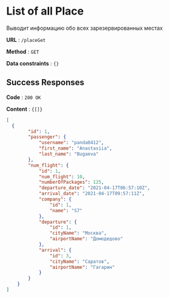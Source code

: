 # List of all Place

Выводит информацию обо всех зарезервированных местах

**URL** : `/placeGet`

**Method** : `GET`

**Data constraints** : `{}`

## Success Responses

**Code** : `200 OK`

**Content** : `{[]}`

```json
[
  {
        "id": 1,
        "passenger": {
            "username": "panda0412",
            "first_name": "Anastasiia",
            "last_name": "Bugaeva"
        },
        "num_flight": {
            "id": 1,
            "num_flight": 10,
            "numberOfPackages": 125,
            "departure_date": "2021-04-17T06:57:10Z",
            "arrival_date": "2021-04-17T09:57:11Z",
            "company": {
                "id": 1,
                "name": "S7"
            },
            "departure": {
                "id": 1,
                "cityName": "Москва",
                "airportName": "Домодедово"
            },
            "arrival": {
                "id": 3,
                "cityName": "Саратов",
                "airportName": "Гагарин"
            }
        }
    }
]
```
